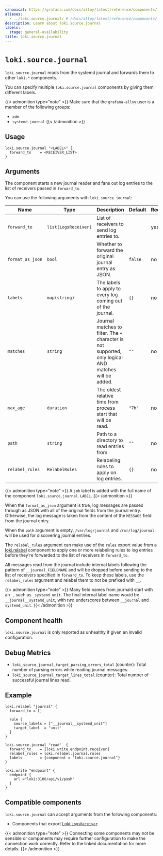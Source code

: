 ```yaml
---
canonical: https://grafana.com/docs/alloy/latest/reference/components/loki/loki.source.journal/
aliases:
  - ../loki.source.journal/ # /docs/alloy/latest/reference/components/loki.source.journal/
description: Learn about loki.source.journal
labels:
  stage: general-availability
title: loki.source.journal
---
```


# `loki.source.journal`

`loki.source.journal` reads from the systemd journal and forwards them to other `loki.*` components.

You can specify multiple `loki.source.journal` components by giving them different labels.

{{< admonition type="note" >}}
Make sure that the `grafana-alloy` user is a member of the following groups:

* `adm`
* `systemd-journal`
{{< /admonition >}}

## Usage

```alloy
loki.source.journal "<LABEL>" {
  forward_to    = <RECEIVER_LIST>
}
```

## Arguments

The component starts a new journal reader and fans out log entries to the list of receivers passed in `forward_to`.

You can use the following arguments with `loki.source.journal`:

| Name             | Type                 | Description                                                                                            | Default | Required |
|------------------|----------------------|--------------------------------------------------------------------------------------------------------|---------|----------|
| `forward_to`     | `list(LogsReceiver)` | List of receivers to send log entries to.                                                              |         | yes      |
| `format_as_json` | `bool`               | Whether to forward the original journal entry as JSON.                                                 | `false` | no       |
| `labels`         | `map(string)`        | The labels to apply to every log coming out of the journal.                                            | `{}`    | no       |
| `matches`        | `string`             | Journal matches to filter. The `+` character is not supported, only logical AND matches will be added. | `""`    | no       |
| `max_age`        | `duration`           | The oldest relative time from process start that will be read.                                         | `"7h"`  | no       |
| `path`           | `string`             | Path to a directory to read entries from.                                                              | `""`    | no       |
| `relabel_rules`  | `RelabelRules`       | Relabeling rules to apply on log entries.                                                              | `{}`    | no       |

{{< admonition type="note" >}}
A `job` label is added with the full name of the component `loki.source.journal.LABEL`.
{{< /admonition >}}

When the `format_as_json` argument is true, log messages are passed through as JSON with all of the original fields from the journal entry.
Otherwise, the log message is taken from the content of the `MESSAGE` field from the journal entry.

When the `path` argument is empty, `/var/log/journal` and `/run/log/journal` will be used for discovering journal entries.

The `relabel_rules` argument can make use of the `rules` export value from a [loki.relabel][] component to apply one or more relabeling rules to log entries before they're forwarded to the list of receivers in `forward_to`.

All messages read from the journal include internal labels following the pattern of `__journal_FIELDNAME` and will be dropped before sending to the list of receivers specified in `forward_to`.
To keep these labels, use the `relabel_rules` argument and relabel them to not be prefixed with `__`.

{{< admonition type="note" >}}
Many field names from journald start with an `_`, such as `_systemd_unit`.
The final internal label name would be `__journal__systemd_unit`, with _two_ underscores between `__journal` and `systemd_unit`.
{{< /admonition >}}

[loki.relabel]: ../loki.relabel/

## Component health

`loki.source.journal` is only reported as unhealthy if given an invalid configuration.

## Debug Metrics

* `loki_source_journal_target_parsing_errors_total` (counter): Total number of parsing errors while reading journal messages.
* `loki_source_journal_target_lines_total` (counter): Total number of successful journal lines read.

## Example

```alloy
loki.relabel "journal" {
  forward_to = []

  rule {
    source_labels = ["__journal__systemd_unit"]
    target_label  = "unit"
  }
}

loki.source.journal "read"  {
  forward_to    = [loki.write.endpoint.receiver]
  relabel_rules = loki.relabel.journal.rules
  labels        = {component = "loki.source.journal"}
}

loki.write "endpoint" {
  endpoint {
    url ="loki:3100/api/v1/push"
  }
}
```

<!-- START GENERATED COMPATIBLE COMPONENTS -->

## Compatible components

`loki.source.journal` can accept arguments from the following components:

- Components that export [Loki `LogsReceiver`](../../../compatibility/#loki-logsreceiver-exporters)


{{< admonition type="note" >}}
Connecting some components may not be sensible or components may require further configuration to make the connection work correctly.
Refer to the linked documentation for more details.
{{< /admonition >}}

<!-- END GENERATED COMPATIBLE COMPONENTS -->

